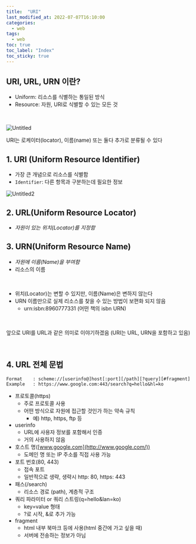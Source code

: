 ```yaml
---
title:  "URI"
last_modified_at: 2022-07-07T16:10:00
categories: 
  - web
tags:
  - web
toc: true
toc_label: "Index"
toc_sticky: true
---
```


## URI, URL, URN 이란?

- Uniform: 리소스를 식별하는 통일된 방식
- Resource: 자원, URI로 식별할 수 있는 모든 것

<br>

![Untitled](https://user-images.githubusercontent.com/79130276/177714077-068c0bc0-f574-47e4-9e39-1d1addd5ddbf.png)

URI는 로케이터(locator), 이름(name) 또는 둘다 추가로 분류될 수 있다



## 1. URI (Uniform Resource Identifier)
- 가장 큰 개념으로 리소스를 식별함
- `Identifier`: 다른 항목과 구분하는데 필요한 정보

![Untitled2](https://user-images.githubusercontent.com/79130276/177714068-6b78e577-976a-4050-bece-c082b7c9b344.png)

## 2. URL(Uniform Resource Locator)
- *자원이 있는 위치(Locator)를 지정함*

## 3. URN(Uniform Resource Name)
- *자원에 이름(Name)을 부여함*
- 리소스의 이름

<br>

- 위치(Locator)는 변할 수 있지만, 이름(Name)은 변하지 않는다
- URN 이름만으로 실제 리소스를 찾을 수 있는 방법이 보편화 되지 않음
    - urn:isbn:8960777331 (어떤 책의 isbn URN)

<br>

앞으로 URI를 URL과 같은 의미로 이야기하겠음 (URI는 URL, URN을 포함하고 있음)

<br>

## 4. URL 전체 문법

```
Format    : scheme://[userinfo@]host[:port][/path][?query][#fragment]
Example   : https://www.google.com:443/search?q=hello&hl=ko
```

- 프로토콜(https)
    - 주로 프로토콜 사용
    - 어떤 방식으로 자원에 접근할 것인가 하는 약속 규칙
        - 예) http, https, ftp 등
- userinfo
    - URL에 사용자 정보를 포함해서 인증
    - 거의 사용하지 않음
- 호스트 명([www.google.com](http://www.google.com/))
    - 도메인 명 또는 IP 주소를 직접 사용 가능
- 포트 번호(80, 443)
    - 접속 포트
    - 일반적으로 생략, 생략시 http: 80, https: 443
- 패스(/search)
    - 리소스 경로 (path), 계층적 구조
- 쿼리 파라미터 or 쿼리 스트링(q=hello&lan=ko)
    - key=value 형태
    - ?로 시작, &로 추가 가능
- fragment
    - html 내부 북마크 등에 사용(html  중간에 가고 싶을 때)
    - 서버에 전송하는 정보가 아님